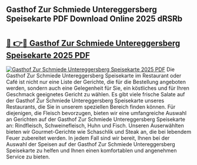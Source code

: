 ## Gasthof Zur Schmiede Untereggersberg Speisekarte PDF Download Online 2025 dRSRb

# <h2><a href="http://gc61wri.nevu.top/?p=Gasthof+Zur+Schmiede+Untereggersberg+Speisekarte">🔗 👉🔴 Gasthof Zur Schmiede Untereggersberg Speisekarte 2025 PDF</a></h2>

[![Gasthof Zur Schmiede Untereggersberg Speisekarte 2025 PDF](https://i.imgur.com/dBaPXMq.png)](http://gc61wri.nevu.top/?p=Gasthof+Zur+Schmiede+Untereggersberg+Speisekarte)
Die Gasthof Zur Schmiede Untereggersberg Speisekarte im Restaurant oder Café ist nicht nur eine Liste der Gerichte, die für die Bestellung angeboten werden, sondern auch eine Gelegenheit für Sie, ein köstliches und für Ihren Geschmack geeignetes Gericht zu wählen. Es gibt viele frische Salate auf der Gasthof Zur Schmiede Untereggersberg Speisekarte unseres Restaurants, die Sie in unserem speziellen Bereich finden können. Für diejenigen, die Fleisch bevorzugen, bieten wir eine umfangreiche Auswahl an Gerichten auf der Gasthof Zur Schmiede Untereggersberg Speisekarte an: Rindfleisch, Schweinefleisch, Huhn und Fisch. Unseren Auserwählten bieten wir Gourmet-Gerichte wie Schaschlik und Steak an, die bei lebendem Feuer zubereitet werden. In jedem Fall sind wir bereit, Ihnen bei der Auswahl der Speisen auf der Gasthof Zur Schmiede Untereggersberg Speisekarte zu helfen und Ihnen einen komfortablen und angenehmen Service zu bieten.

